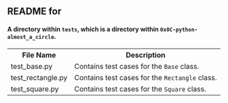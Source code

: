 <!DOCTYPE html>
<html>
<body>
<h2>README for </h2>
<h4>A directory within <code>tests</code>, which is a directory within <code>0x0C-python-almost_a_circle</code>.</h4>

<table style="width:100%">
<tr>
<th>File Name</th>
<th>Description</th>
</tr>
<tr>
<td>test_base.py</td>
<td>Contains test cases for the <code>Base</code> class.</td>
</tr>
<tr>
<td>test_rectangle.py</td>
<td>Contains test cases for the <code>Rectangle</code> class.</td>
</tr>
<tr>
<td>test_square.py</td>
<td>Contains test cases for the <code>Square</code> class.</td>
</tr>
</table>

</body>
</html>